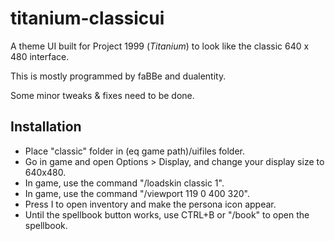 # titanium-classicui

A theme UI built for Project 1999 (_Titanium_) to look like the classic 640 x 480 interface.

This is mostly programmed by faBBe and dualentity.

Some minor tweaks & fixes need to be done.

## Installation

- Place "classic" folder in (eq game path)/uifiles folder.
- Go in game and open Options > Display, and change your display size to 640x480.
- In game, use the command "/loadskin classic 1".
- In game, use the command "/viewport 119 0 400 320".
- Press I to open inventory and make the persona icon appear.
- Until the spellbook button works, use CTRL+B or "/book" to open the spellbook.
